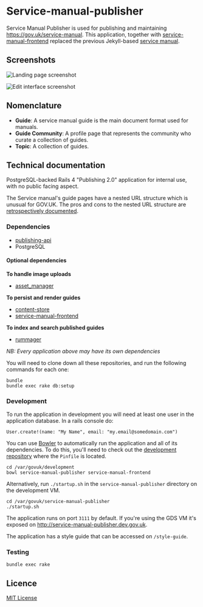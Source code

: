# Service-manual-publisher

Service Manual Publisher is used for publishing and maintaining https://gov.uk/service-manual. This application, together with [service-manual-frontend](https://github.com/alphagov/service-manual-frontend) replaced the previous Jekyll-based [service manual](https://github.com/alphagov/government-service-design-manual).

## Screenshots

![Landing page screenshot](http://i.imgur.com/UHqjufR.png)

![Edit interface screenshot](http://i.imgur.com/sFP1IUD.png)

## Nomenclature

- **Guide**: A service manual guide is the main document format used for manuals.
- **Guide Community**: A profile page that represents the community who curate a collection of guides.
- **Topic**: A collection of guides.

## Technical documentation

PostgreSQL-backed Rails 4 "Publishing 2.0" application for internal use, with no public facing aspect.

The Service manual's guide pages have a nested URL structure which is unusual for GOV.UK. The pros and cons to the nested URL structure are [retrospectively documented](https://github.com/alphagov/publishing-api/tree/master/doc/arch/001-nested-url-structure.md).

### Dependencies

- [publishing-api](https://github.com/alphagov/publishing-api)
- PostgreSQL

#### Optional dependencies

**To handle image uploads**

- [asset_manager](https://github.com/alphagov/asset-manager)

**To persist and render guides**

- [content-store](https://github.com/alphagov/content-store)
- [service-manual-frontend](https://github.com/alphagov/service-manual-frontend)

**To index and search published guides**

- [rummager](https://github.com/alphagov/rummager)

_NB: Every application above may have its own dependencies_

You will need to clone down all these repositories, and run the following commands
for each one:

```
bundle
bundle exec rake db:setup
```

### Development

To run the application in development you will need at least one user in the
application database. In a rails console do:

```
User.create!(name: "My Name", email: "my.email@somedomain.com")
```

You can use [Bowler](https://github.com/JordanHatch/bowler) to automatically run
the application and all of its dependencies. To do this, you'll need to check
out the [development repository](https://github.gds/gds/development) where the
`Pinfile` is located.

```
cd /var/govuk/development
bowl service-manual-publisher service-manual-frontend
```

Alternatively, run `./startup.sh` in the `service-manual-publisher` directory on
the development VM.

```
cd /var/govuk/service-manual-publisher
./startup.sh
```

The application runs on port `3111` by default. If you're using the GDS VM it's
exposed on http://service-manual-publisher.dev.gov.uk.

The application has a style guide that can be accessed on `/style-guide`.

### Testing

`bundle exec rake`

## Licence

[MIT License](LICENCE)

